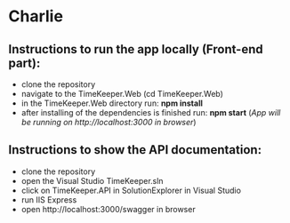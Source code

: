 # Charlie

## Instructions to run the app locally (Front-end part):
- clone the repository
- navigate to the TimeKeeper.Web (cd TimeKeeper.Web)
- in the TimeKeeper.Web directory run: **npm install**
- after installing of the dependencies is finished run: **npm start** (*App will be running on http://localhost:3000 in browser*)

## Instructions to show the API documentation:
- clone the repository
- open the Visual Studio TimeKeeper.sln
- click on TimeKeeper.API in SolutionExplorer in Visual Studio
- run IIS Express
- open http://localhost:3000/swagger in browser
